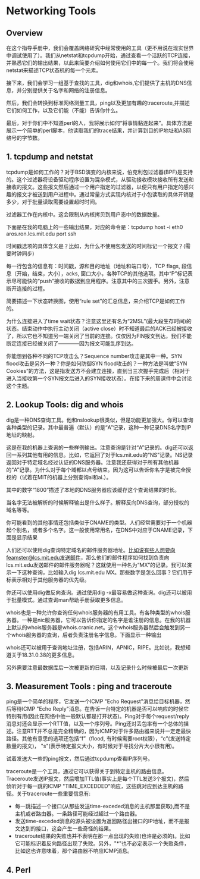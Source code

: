 # Networking Tools

## Overview

在这个指导手册中，我们会覆盖网络研究中经常使用的工具（更不用说在现实世界中调试使用了）。我们从netstat和tcpdump开始，通过查看一个活跃的TCP连接，并熟悉它们的输出结果，以此来简要介绍如何使用它们中的每一个。我们将会使用netstat来描述TCP状态机的每一个元素。

接下来，我们会学习一组基于查找的工具，dig和whois,它们提供了主机的DNS信息，并分别提供关于名字和网络的注册信息。

然后，我们会转换到标准网络测量工具，ping以及更加有趣的traceroute,并描述它们如何工作，以及它们能（不能）告诉你什么。

最后，对于你们中不知道perl的人，我将展示如何“将事情黏连起来”。具体方法是展示一个简单的perl脚本，他读取我们的trace结果，并计算到目的IP地址和AS网络号的字节数。

## 1. tcpdump and netstat

tcpdump是如何工作的？对于BSD演变的内核来说，伯克利包过滤器(BPF)是支持的。这个过滤器将设备驱动程序设置为混杂模式，从驱动接收模块接收所有发送和接收的报文。这些报文然后通过一个用户指定的过滤器，以便只有用户指定的感兴趣的报文才被送到用户进程中。通过常量方式实现内核对于小包读取的具体开销是多少，对于批量读取需要设置超时时间。

过滤器工作在内核中。这会限制从内核拷贝到用户态中的数据数量。

下面是在我的电脑上的一些输出结果，对应的命令是：tcpdump host -i eth0 aros.ron.lcs.mit.edu port ssh 

时间戳选项的具体含义是？比如，为什么不使用包发送的时间标记一个报文？(需要时钟同步)

每一行包含的信息有：时间戳，源和目的地址（地址和端口号），TCP flags, 段信息（开始，结束，大小），acks, 窗口大小，各种TCP的其他选项。其中“P”标记表示尽可能快的“push”接收的数据到应用程序。注意其中的三次握手。另外，注意断开连接的过程。

简要描述一下状态转换图，使用“rule set”的汇总信息，来介绍TCP是如何工作的。

为什么连接进入了time wait状态？注意这里还有名为“2MSL”(最大段生存时间)的状态。结束动作中执行主动关闭（active close）时不知道最后的ACK已经被接收了，所以它也不知道另一端关闭了当前的连接。仅仅因为FIN报文到达，我们不能断定连接已经被关闭了————因为报文可能乱序到达。

你能想到各种不同的TCP攻击么？Sequence number攻击是其中一种。SYN flood攻击是另外一种？你是如何防御SYN flood攻击的？一种方法是叫做“SYN Cookies”的方法，这是指发送方不会建立连接，直到当三次握手完成后（相对于进入当接收第一个SYN报文后进入的SYN接收状态）。在接下来的周课件中会讨论这个主题。

## 2. Lookup Tools: dig and whois

dig是一种DNS查询工具。他和nslookup很类似，但是功能更加强大。你可以查询各种类型的记录。其中最普遍（默认）的是“A”记录，这种一种记录DNS名字到IP地址的映射。

这是在我的机器上查询的一些样例输出。注意查询是针对“A”记录的。dig还可以返回一系列其他有用的信息。比如，它返回了对于lcs.mit.edu的“NS”记录。NS记录返回对于特定域名经过认证的DNS服务器。注意我还获得对于所有其他机器的“A”记录。为什么对于每个域都以点号结束。因为这可以告诉你名字是被完全授权的（试着在MIT的机器上分别查询ai和ai.）。

其中的数字“1800”描述了本地的DNS服务器应该缓存这个查询结果的时长。

当名字无法被解析的时候解释输出是什么样子。解释反向DNS查询，部分授权的域名等等。

你可能看到的其他事情还包括类似于CNAME的类型。人们经常需要对于一个机器起个别名，或者多个名字。这一般使用常用名，在DNS中对应于CNAME记录，下面是显示结果

人们还可以使用dig查询特定域名的邮件服务器地址。比如说有些人想要向feamster@lcs.mit.edu发送邮件，那么他们的邮件程序如何找到负责向lcs.mit.edu发送邮件的邮件服务器呢？这就使用一种名为“MX”的记录。我可以演示一下这种查询，比如输入dig lcs.mit.edu MX。那些数字是怎么回事？它们用于标表示相对于其他服务器的优先级。

你还可以使用dig做反向查询。通过使用dig -x最容易做这种查询。dig还可以被用于批量模式。通过查询man帮助手册获取更多信息。

whois也是一种允许你查询任何whois服务器的有用工具。有各种类型的whois服务器。一种是nic服务器，它可以告诉你指定的名字是谁注册的信息。在我的机器上默认的whois服务器是whois.cranic.net。这个whois服务器然后会触发到另一个whois服务器的查询，后者负责注册名字信息。下面显示一种输出

whois还可以被用于查询地址注册，包括ARIN，APNIC，RIPE。比如说，我想知道关于18.31.0.38的更多信息。

另外需要注意最数据库后一次被更新的日期，以及记录什么时候被最后一次更新

## 3. Measurement Tools : ping and traceroute

ping是一个简单的程序，它发送一个ICMP "Echo Request"消息给目标机器，然后等待ICMP "Echo Reply"消息。在告诉一台特定的机器是否可以响应的时候它特别有用(因此在网络中他一般默认都是打开状态)。Ping对于每个request/reply消息对还会显示一个RTT值，以及一个序列号。Ping还对丢包率有一个总体的描述。注意RTT并不总是完全精确的，因为ICMP对于许多路由器来说并一定走最快路径。其他有意思的选项还包括“f”（flood, 有时候需要root权限），“c”(发送特定数量的报文)， "s"(表示特定报文大小，有时候对于寻找分片大小很有用)。

试着发送大一些的ping报文，然后通过tcpdump查看IP序列号。

traceroute是一个工具，通过它可以获得关于到特定主机的路由信息。Traceroute发送IP报文，然后增加TTL值(事实上是每个TTL发送3个报文)，然后侦听对于每一跳的ICMP "TIME_EXCEDDED"响应，这些跳对应到达主机的路径。关于traceroute一些重要信息有:

* 每一跳描述一个接口(从那些发送time-exceded消息的主机那里获取),而不是主机或者路由器。一条路径可能经过超过一个路由器。
* 发送time-exceded消息的源头被设置为返回路径出接口的IP地址，而不是报文达到的接口，这会产生一些奇怪的结果。
* traceroute结果的失败也并不表明在那一点出现的失败(也许是必须的)。比如它可能标识着反向路径出现了失败。另外，"*"也不必定表示一个失败条件，比如这也许意味着，那个路由器不响应ICMP消息。


## 4. Perl



